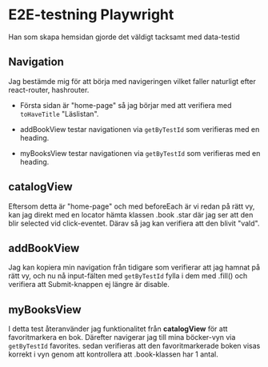 # E2E-testning Playwright
Han som skapa hemsidan gjorde det väldigt tacksamt med data-testid


## Navigation
Jag bestämde mig för att börja med navigeringen vilket faller naturligt efter react-router, hashrouter. 
- Första sidan är "home-page" så jag börjar med att verifiera med `toHaveTitle` "Läslistan".

- addBookView testar navigationen via `getByTestId` som verifieras med en heading.

- myBooksView testar navigationen via `getByTestId` som verifieras med en heading.


## catalogView
Eftersom detta är "home-page" och med beforeEach är vi redan på rätt vy, kan jag direkt med en locator hämta klassen .book .star där jag ser att den blir selected vid click-eventet. Därav så jag kan verifiera att den blivit "vald".


## addBookView
Jag kan kopiera min navigation från tidigare som verifierar att jag hamnat på rätt vy, och nu nå input-fälten med `getByTestId` fylla i dem med .fill() och verifiera att Submit-knappen ej längre är disable.


## myBooksView
I detta test återanvänder jag funktionalitet från **catalogView** för att favoritmarkera en bok.
Därefter navigerar jag till mina böcker-vyn via `getByTestId` favorites.
sedan verifieras att den favoritmarkerade boken visas korrekt i vyn genom att kontrollera att .book-klassen har 1 antal.